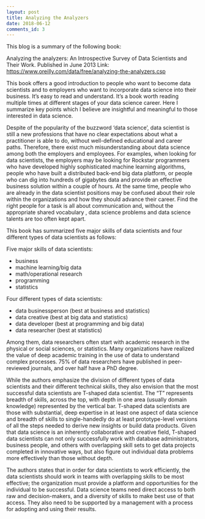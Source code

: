 ```yaml
---
layout: post
title: Analyzing the Analyzers
date: 2018-06-12
comments_id: 3
---
```


This blog is a summary of the following book:

Analyzing the analyzers: An Introspective Survey of Data Scientists and Their Work. 
Published in June 2013
Link: https://www.oreilly.com/data/free/analyzing-the-analyzers.csp

This book offers a good introduction to people who want to become data scientists and to employers who want to incorporate data science 
into their business. It’s easy to read and understand. It’s a book worth reading multiple times at different stages of your data science
career. Here I summarize key points which I believe are insightful and 
meaningful to those interested in data science.

Despite of the popularity of the buzzword ‘data science’, data scientist is still a new professions that have no clear expectations about
what a practitioner is able to do, without well-defined educational and career paths. Therefore, there exist much misunderstanding about 
data science among both the employers and employees. For examples, when looking for data scientists, the employers may be looking for 
Rockstar programmers who have developed highly sophisticated machine learning algorithms, people who have built a distributed back-end big
data platform, or people who can dig into hundreds of gigabytes data and provide an effective business solution within a couple of hours.
At the same time, people who are already in the data scientist positions may be confused about their role within the organizations and how
they should advance their career. Find the right people for a task is all about communication and, without the appropriate shared vocabulary
, data science problems and data science talents are too often kept apart.

This book has summarized five major skills of data scientists and four different types of data scientists as follows:

Five major skills of data scientists:
- business
- machine learning/big data
- math/operational research
- programming
- statistics

Four different types of data scientists:
- data businessperson (best at business and statistics)
- data creative (best at big data and statistics)
- data developer (best at programming and big data)
- data researcher (best at statistics)

Among them, data researchers often start with academic research in the physical or social sciences, or statistics. Many organizations 
have realized the value of deep academic training in the use of data to understand complex processes. 75% of data researchers have 
published in peer-reviewed journals, and over half have a PhD degree.

While the authors emphasize the division of different types of data scientists and their different technical skills, they also envision 
that the most successful data scientists are T-shaped data scientist. The “T” represents breadth of skills, across the top, with depth 
in one area (usually domain knowledge) represented by the vertical bar. T-shaped data scientists are those with substantial, deep 
expertise in at least one aspect of data science and breadth of skills to single-handedly do at least prototype-level versions of all the
steps needed to derive new insights or build data products. Given that data science is an inherently collaborative and creative field, 
T-shaped data scientists can not only successfully work with database administrators, business people, and others with overlapping skill
sets to get data projects completed in innovative ways, but also figure out individual data problems more effectively than those without depth.

The authors states that in order for data scientists to work efficiently, the data scientists should work in teams with overlapping skills
to be most effective; the organization must provide a platform and opportunities for the individual to be successful. Data science teams 
need direct access to both raw and decision-makers, and a diversity of skills to make best use of that access. They also need to be supported
by a management with a process for adopting and using their results.
